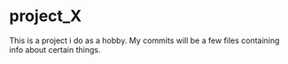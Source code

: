 # project_X

This is a project i do as a hobby.
My commits will be a few files containing info about certain things.
